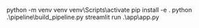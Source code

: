 python -m venv venv
venv\Scripts\activate
pip install -e .
python .\pipeline\build_pipeline.py
streamlit run .\app\app.py